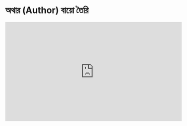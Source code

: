 # অথার (Author) বায়ো তৈরি

<iframe width="560" height="315" src="https://www.youtube.com/embed/iV4mDjw3xqI?list=UU_RoSZdZj9ISufcsv7tbdBQ" frameborder="0" allowfullscreen></iframe>
